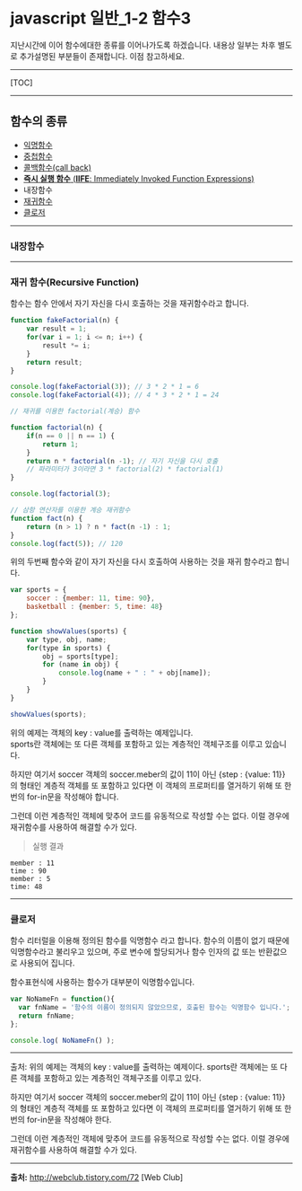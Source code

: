 # javascript 일반_1-2 함수3

지난시간에 이어 함수에대한 종류를 이어나가도록 하겠습니다.
내용상 일부는 차후 별도로 추가설명된 부분들이 존재합니다.
이점 참고하세요.

---

[TOC]

---

## 함수의 종류

- [익명함수](#noneName)
- [중첩함수](#innerFn)
- [콜백함수(call back)](#callBack)
- [**즉시 실행 함수** (**IIFE**: Immediately Invoked Function Expressions)](#iife)
- 내장함수
- [재귀함수](#recursive)
- [클로저](#closure)

---

### 내장함수



---

### 재귀 함수(Recursive Function)<div id="recursive"></div>

함수는 함수 안에서 자기 자신을 다시 호출하는 것을 재귀함수라고 합니다.

```javascript
function fakeFactorial(n) {
    var result = 1;
    for(var i = 1; i <= n; i++) {
        result *= i;
    }
    return result;
}

console.log(fakeFactorial(3)); // 3 * 2 * 1 = 6
console.log(fakeFactorial(4)); // 4 * 3 * 2 * 1 = 24

// 재귀를 이용한 factorial(계승) 함수

function factorial(n) {
    if(n == 0 || n == 1) {
        return 1;
    }
    return n * factorial(n -1); // 자기 자신을 다시 호출
    // 파라미터가 3이라면 3 * factorial(2) * factorial(1)
}

console.log(factorial(3);

// 삼항 연산자를 이용한 계승 재귀함수
function fact(n) {
    return (n > 1) ? n * fact(n -1) : 1;
}
console.log(fact(5)); // 120
```

위의 두번째 함수와 같이 자기 자신을 다시 호출하여 사용하는 것을 재귀 함수라고 합니다.

```javascript
var sports = {
    soccer : {member: 11, time: 90},
    basketball : {member: 5, time: 48}
};

function showValues(sports) {
    var type, obj, name;
    for(type in sports) {
        obj = sports[type];
        for (name in obj) {
            console.log(name + " : " + obj[name]);
        }
    }
}

showValues(sports);
```

위의 예제는 객체의 key : value를 출력하는 예제입니다.<br />
sports란 객체에는 또 다른 객체를 포함하고 있는 계층적인 객체구조를 이루고 있습니다.

하지만 여기서 soccer 객체의 soccer.meber의 값이 11이 아닌 {step : {value: 11}}의 형태인 계층적 객체를 또 포함하고 있다면 이 객체의 프로퍼티를 열거하기 위해 또 한번의 for-in문을 작성해야 합니다.

그런데 이런 계층적인 객체에 맞추어 코드를 유동적으로 작성할 수는 없다. 이럴 경우에 재귀함수를 사용하여 해결할 수가 있다.

> 실행 결과 

```console
member : 11
time : 90
member : 5
time: 48
```



---

### 클로저 <div id="closure"></div>

함수 리터럴을 이용해 정의된 함수를 익명함수 라고 합니다.
함수의 이름이 없기 때문에 익명함수라고 불리우고 있으며, 
주로 변수에 할당되거나 함수 인자의 값 또는 반환값으로 사용되어 집니다.

함수표현식에 사용하는 함수가 대부분이 익명함수입니다.

```javascript
var NoNameFn = function(){
  var fnName = '함수의 이름이 정의되지 않았으므로, 호출된 함수는 익명함수 입니다.';
  return fnName;
};

console.log( NoNameFn() );
```

---

출처: 위의 예제는 객체의 key : value를 출력하는 예제이다. sports란 객체에는 또 다른 객체를 포함하고 있는 계층적인 객체구조를 이루고 있다. 

하지만 여기서 soccer 객체의 soccer.meber의 값이 11이 아닌 {step : {value: 11}}의 형태인 계층적 객체를 또 포함하고 있다면 이 객체의 프로퍼티를 열거하기 위해 또 한번의 for-in문을 작성해야 한다. 

그런데 이런 계층적인 객체에 맞추어 코드를 유동적으로 작성할 수는 없다. 이럴 경우에 재귀함수를 사용하여 해결할 수가 있다.

----



**출처:** http://webclub.tistory.com/72  [Web Club]